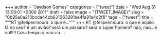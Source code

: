 
+++
author = "Jaydson Gomes"
categories = ["tweet"]
date = "Wed Aug 31 13:06:01 +0000 2011"
draft = false
image = "{TWEET_IMAGE}"
slug = "0b95e0a210bcda44cb631063291be4fa91a4d2f8"
tags = ["tweet"]
title = """RT @felipenmoura: o que é..."""
+++
RT @felipenmoura: o que é aquilo lá no ceu? é um avião? será um pássaro? sera o super homem? não, nao...é sol!!!! fazia tempo q nao via  ...
